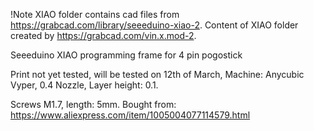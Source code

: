 !Note XIAO folder contains cad files from https://grabcad.com/library/seeeduino-xiao-2. Content of XIAO folder created by https://grabcad.com/vin.x.mod-2.

Seeeduino XIAO programming frame for 4 pin pogostick

Print not yet tested, will be tested on 12th of March, Machine: Anycubic Vyper, 0.4 Nozzle, Layer height: 0.1.

Screws M1.7, length: 5mm. Bought from: https://www.aliexpress.com/item/1005004077114579.html